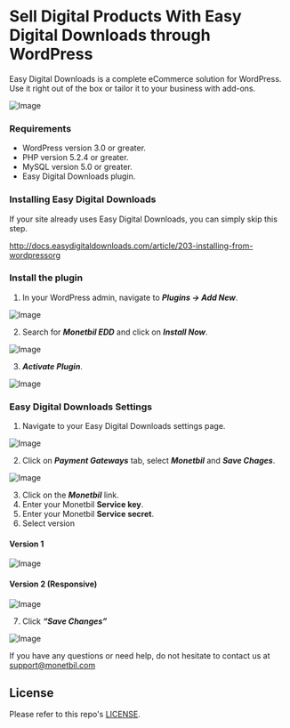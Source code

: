 # Sell Digital Products With Easy Digital Downloads through WordPress
Easy Digital Downloads is a complete eCommerce solution for WordPress. Use it right out of the box or tailor it to your business with add-ons.

![Image](https://www.monetbil.com/support/wp-content/uploads/2017/06/header-easy-digital-downloads.png)

### Requirements

* WordPress version 3.0 or greater.
* PHP version 5.2.4 or greater.
* MySQL version 5.0 or greater.
* Easy Digital Downloads plugin.

### Installing Easy Digital Downloads
If your site already uses Easy Digital Downloads, you can simply skip this step.

http://docs.easydigitaldownloads.com/article/203-installing-from-wordpressorg

### Install the plugin

1. In your WordPress admin, navigate to ***Plugins -> Add New***.

![Image](https://www.monetbil.com/support/wp-content/uploads/2017/04/pluginsaddnew.png)

2. Search for ***Monetbil EDD*** and click on ***Install Now***.

![Image](https://www.monetbil.com/support/wp-content/uploads/2017/06/pluginsearchedd.png)

3. ***Activate Plugin***.

![Image](https://www.monetbil.com/support/wp-content/uploads/2017/06/pluginactivateedd.png)

### Easy Digital Downloads Settings

1. Navigate to your Easy Digital Downloads settings page.

![Image](https://www.monetbil.com/support/wp-content/uploads/2017/06/eddsettings-1.png)

2. Click on ***Payment Gateways*** tab, select ***Monetbil*** and ***Save Chages***.

![Image](https://www.monetbil.com/support/wp-content/uploads/2017/06/eddpaymentgateways.png)

3. Click on the ***Monetbil*** link.
4. Enter your Monetbil **Service key**.
5. Enter your Monetbil **Service secret**.
6. Select version

#### Version 1
![Image](https://www.monetbil.com/support/wp-content/uploads/2017/06/en-widget-version-1.png)

#### Version 2 (Responsive)
![Image](https://www.monetbil.com/support/wp-content/uploads/2017/06/en-widget-version-2.png)

7. Click ***“Save Changes”***

![Image](https://www.monetbil.com/support/wp-content/uploads/2017/06/eddmonetbillink.png)

If you have any questions or need help, do not hesitate to contact us at [support@monetbil.com](https://www.monetbil.com/contact/support/?referral=github)

## License

Please refer to this repo's [LICENSE](LICENSE).
